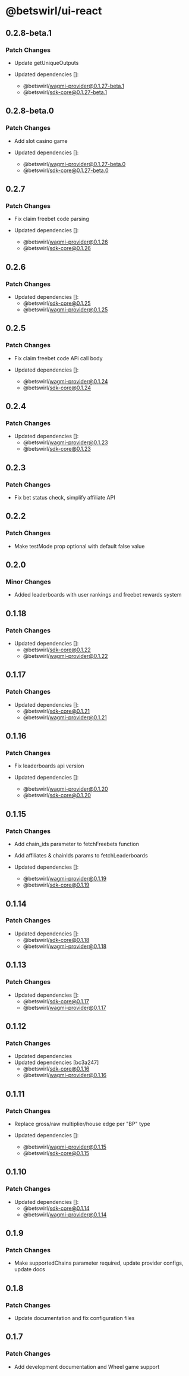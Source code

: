 # @betswirl/ui-react

## 0.2.8-beta.1

### Patch Changes

- Update getUniqueOutputs

- Updated dependencies []:
  - @betswirl/wagmi-provider@0.1.27-beta.1
  - @betswirl/sdk-core@0.1.27-beta.1

## 0.2.8-beta.0

### Patch Changes

- Add slot casino game

- Updated dependencies []:
  - @betswirl/wagmi-provider@0.1.27-beta.0
  - @betswirl/sdk-core@0.1.27-beta.0

## 0.2.7

### Patch Changes

- Fix claim freebet code parsing

- Updated dependencies []:
  - @betswirl/wagmi-provider@0.1.26
  - @betswirl/sdk-core@0.1.26

## 0.2.6

### Patch Changes

- Updated dependencies []:
  - @betswirl/sdk-core@0.1.25
  - @betswirl/wagmi-provider@0.1.25

## 0.2.5

### Patch Changes

- Fix claim freebet code APi call body

- Updated dependencies []:
  - @betswirl/wagmi-provider@0.1.24
  - @betswirl/sdk-core@0.1.24

## 0.2.4

### Patch Changes

- Updated dependencies []:
  - @betswirl/wagmi-provider@0.1.23
  - @betswirl/sdk-core@0.1.23

## 0.2.3

### Patch Changes

- Fix bet status check, simplify affiliate API

## 0.2.2

### Patch Changes

- Make testMode prop optional with default false value

## 0.2.0

### Minor Changes

- Added leaderboards with user rankings and freebet rewards system

## 0.1.18

### Patch Changes

- Updated dependencies []:
  - @betswirl/sdk-core@0.1.22
  - @betswirl/wagmi-provider@0.1.22

## 0.1.17

### Patch Changes

- Updated dependencies []:
  - @betswirl/sdk-core@0.1.21
  - @betswirl/wagmi-provider@0.1.21

## 0.1.16

### Patch Changes

- Fix leaderboards api version

- Updated dependencies []:
  - @betswirl/wagmi-provider@0.1.20
  - @betswirl/sdk-core@0.1.20

## 0.1.15

### Patch Changes

- Add chain_ids parameter to fetchFreebets function

- Add affiliates & chainIds params to fetchLeaderboards

- Updated dependencies []:
  - @betswirl/wagmi-provider@0.1.19
  - @betswirl/sdk-core@0.1.19

## 0.1.14

### Patch Changes

- Updated dependencies []:
  - @betswirl/sdk-core@0.1.18
  - @betswirl/wagmi-provider@0.1.18

## 0.1.13

### Patch Changes

- Updated dependencies []:
  - @betswirl/sdk-core@0.1.17
  - @betswirl/wagmi-provider@0.1.17

## 0.1.12

### Patch Changes

- Updated dependencies
- Updated dependencies [bc3a247]
  - @betswirl/sdk-core@0.1.16
  - @betswirl/wagmi-provider@0.1.16

## 0.1.11

### Patch Changes

- Replace gross/raw multiplier/house edge per "BP" type

- Updated dependencies []:
  - @betswirl/wagmi-provider@0.1.15
  - @betswirl/sdk-core@0.1.15

## 0.1.10

### Patch Changes

- Updated dependencies []:
  - @betswirl/sdk-core@0.1.14
  - @betswirl/wagmi-provider@0.1.14

## 0.1.9

### Patch Changes

- Make supportedChains parameter required, update provider configs, update docs

## 0.1.8

### Patch Changes

- Update documentation and fix configuration files

## 0.1.7

### Patch Changes

- Add development documentation and Wheel game support

